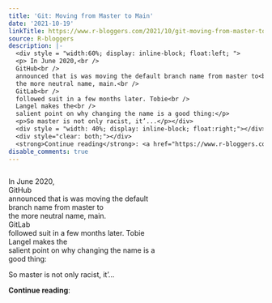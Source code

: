 ```yaml
---
title: 'Git: Moving from Master to Main'
date: '2021-10-19'
linkTitle: https://www.r-bloggers.com/2021/10/git-moving-from-master-to-main/
source: R-bloggers
description: |-
  <div style = "width:60%; display: inline-block; float:left; ">
  <p> In June 2020,<br />
  GitHub<br />
  announced that is was moving the default branch name from master to<br />
  the more neutral name, main.<br />
  GitLab<br />
  followed suit in a few months later. Tobie<br />
  Langel makes the<br />
  salient point on why changing the name is a good thing:</p>
  <p>So master is not only racist, it’...</p></div>
  <div style = "width: 40%; display: inline-block; float:right;"></div>
  <div style="clear: both;"></div>
  <strong>Continue reading</strong>: <a href="https://www.r-bloggers.com/2021/10/git-moving-from-master-to ...
disable_comments: true
---
```

<div style = "width:60%; display: inline-block; float:left; ">
<p> In June 2020,<br />
GitHub<br />
announced that is was moving the default branch name from master to<br />
the more neutral name, main.<br />
GitLab<br />
followed suit in a few months later. Tobie<br />
Langel makes the<br />
salient point on why changing the name is a good thing:</p>
<p>So master is not only racist, it’...</p></div>
<div style = "width: 40%; display: inline-block; float:right;"></div>
<div style="clear: both;"></div>
<strong>Continue reading</strong>: <a href="https://www.r-bloggers.com/2021/10/git-moving-from-master-to ...